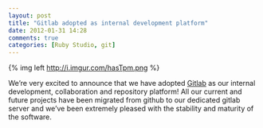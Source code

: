 ```yaml
---
layout: post
title: "Gitlab adopted as internal development platform"
date: 2012-01-31 14:28
comments: true
categories: [Ruby Studio, git]
---
```


{% img left http://i.imgur.com/hasTpm.png %}

We’re very excited to announce that we have adopted [Gitlab](http://gitlabhq.com/) as our internal development, collaboration and repository platform! All our current and future projects have been migrated from github to our dedicated gitlab server and we’ve been extremely pleased with the stability and maturity of the software.
